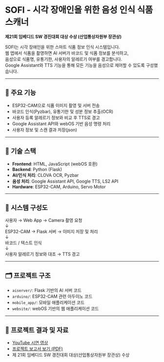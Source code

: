 # SOFI - 시각 장애인을 위한 음성 인식 식품 스캐너

**제21회 임베디드 SW 경진대회 대상 수상 (산업통상자원부 장관상)**

SOFI는 시각 장애인을 위한 스마트 식품 정보 인식 시스템입니다.  
웹 앱에서 식품을 촬영하면 AI 서버가 바코드 및 식품 정보를 분석하고,  
음성으로 식품명, 유통기한, 사용자의 알레르기 여부를 경고합니다.  
Google Assistant와 TTS 기능을 통해 모든 기능을 음성으로 제어할 수 있도록 구성했습니다.

---

## 📌 주요 기능

- ESP32-CAM으로 식품 이미지 촬영 및 서버 전송
- 바코드 인식(Pyzbar), 유통기한 및 성분 정보 추출(OCR)
- 사용자 등록 알레르기 정보와 비교 후 TTS로 경고
- Google Assistant API와 webOS 기반 음성 명령 처리
- 사용자 정보 및 스캔 결과 저장(json)

---

## 🧠 기술 스택

- **Frontend**: HTML, JavaScript (webOS 호환)
- **Backend**: Python (Flask)
- **AI/인식 처리**: CLOVA OCR, Pyzbar
- **음성 처리**: Google Assistant API, Google TTS, LS2 API
- **Hardware**: ESP32-CAM, Arduino, Servo Motor

---

## 🧩 시스템 구성도

사용자 → Web App → Camera 촬영 요청<br>
 ↓<br>
ESP32-CAM → Flask 서버 → 이미지 저장 및 처리<br>
 ↓<br>
바코드 / 텍스트 인식<br>
 ↓<br>
사용자 알레르기 정보와 대조 → TTS 경고

---

## 🗂 프로젝트 구조

- `aiserver/`: Flask 기반의 AI 서버 코드
- `arduino/`: ESP32-CAM 관련 아두이노 코드
- `mobile_app/`: 모바일 애플리케이션 코드
- `website/`: webOS 기반의 웹 애플리케이션 코드

---

## 🏁 프로젝트 결과 및 자료

- [YouTube 시연 영상](https://youtu.be/GVSaJLW1eDQ)
- [프로젝트 보고서 보기 (PDF)](./report.pdf)
- 제 21회 임베디드 SW 경진대회 대상(산업통상자원부 장관상) 수상
